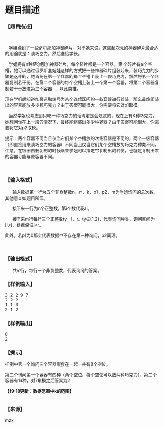 # 题目描述


<h3>
【题目描述】
</h3>
<p>
<br/>
</p>
<p>
   学姐得到了一些萨尔那加神器碎片，对于她来说，这些超次元的神器碎片最合适的用途就是：装巧克力，然后送给学长。
</p>
<p>
   学姐拥有n种萨尔那加神器碎片，每个碎片都是一个容器，第i个碎片有ai个空槽，她可以通过俄罗斯套娃娃这样的方式把一些神器碎片组装起来，装巧克力的步骤是这样的，她首先在第一个容器的每个空槽上装上一颗巧克力，然后将第一个容器复制若干份，在第二个容器的每个空槽上装上一个第一个容器，将第二个容器复制若干份放进第三个容器……以此类推。
</p>
<p>
现在学姐想知道如果选取编号为某个连续区间的一些容器进行组装，那么最终组装出的容器能放多少颗巧克力？由于答案可能很大，你需要将它对p1取模。
</p>
<p>
   当然学姐也考虑到只吃一种巧克力的话肯定是会吃腻的，现在上有K种巧克力，她想问你在上一段的情况下，最终能组装出多少种容器？由于答案可能很大，你需要将它对p2取模。
</p>
<p>
提示：两个容器不同当且仅当它们某个空槽放的次级容器是不同的，两个一级容器（即直接用来装巧克力的容器）不同当且仅当它们某个空槽放的巧克力种类不同。注意，在容器自我复制的时候紫萱学姐可以指定它复制出的种类，也就是复制出来的容器可能与原容器不同。
</p>
<p>
<br/>
</p>
<h3>
【输入格式】
</h3>
<p>
      输入数据第一行为五个非负整数n，m，k，p1，p2，m为学姐询问的总次数，其他意义如题目所示。
</p>
<p>
      接下来一行为n个正整数，第i个数代表ai。
</p>
<p>
      接下来m行每行三个正整数ty，l，r。ty∈{1,2}，代表询问种类，询问区间为[l,r]，数据保证l≤r。
</p>
<p>
此外，若p1为0那么代表数据中不存在第一种询问，p2同理。
</p>
<p>
<br/>
</p>
<h3>
【输出格式】
</h3>
<p>
      共m行，每行一个非负整数，代表询问的答案。
</p>
<h3>
【样例输入】
</h3>
<pre>3 2 2 9 7
2 2 2
1 1 3
2 1 2
</pre>
<h3>
【样例输出】
</h3>
<pre>8
2
</pre>
<h3>
【提示】
</h3>
<p>
样例中第一个询问三个容器嵌套在一起一共有8个空位。
</p>
<p>
第二个询问第一个容器有四种（两个空位，每个空位可以放两种巧克力），第二个容器有16种，对7取模之后答案为2
</p>
<p>
<strong>【19:18更新：数据范围中k的范围】</strong> 
</p>
<p>
<img alt="" src="/upload/image/20161020/20161020191802_66157.png"/> 
</p>
<h3>
【来源】
</h3>
<p>
mzx
</p>
